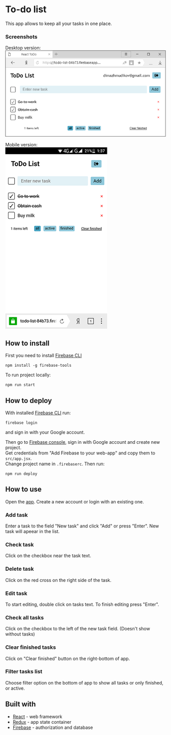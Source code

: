 # To-do list

This app allows to keep all your tasks in one place.

### Screenshots
Desktop version:  
<img src="https://github.com/fortymorgan/reactToDo/blob/master/screenshots/Desktop.png" alt="Desktop" title="Desktop version" />

Mobile version:  
<img src="https://github.com/fortymorgan/reactToDo/blob/master/screenshots/Mobile.png" width=320 alt="Mobile" title="Mobile version" />

## How to install
First you need to install [Firebase CLI](https://firebase.google.com/docs/cli/)
```
npm install -g firebase-tools
```

To run project locally:
```
npm run start
```

## How to deploy
With installed [Firebase CLI](https://firebase.google.com/docs/cli/) run:
```
firebase login
```
and sign in with your Google account.

Then go to [Firebase console](https://console.firebase.google.com), sign in with Google account and create new project.  
Get credentials from "Add Firebase to your web-app" and copy them to `src/app.jsx`.  
Change project name in `.firebaserc`. Then run:
```
npm run deploy
```

## How to use
Open the [app](https://todo-list-84b73.firebaseapp.com/). Create a new account or login with an existing one.

### Add task
Enter a task to the field "New task" and click "Add" or press "Enter". New task will apeear in the list.

### Check task
Click on the checkbox near the task text.

### Delete task
Click on the red cross on the right side of the task.

### Edit task
To start editing, double click on tasks text. To finish editing press "Enter".

### Check all tasks
Click on the checkbox to the left of the new task field. (Doesn't show without tasks)

### Clear finished tasks
Click on "Clear finished" button on the right-bottom of app.

### Filter tasks list
Choose filter option on the bottom of app to show all tasks or only finished, or active.

## Built with
- [React](https://github.com/facebook/react) - web framework
- [Redux](https://github.com/reduxjs/redux) - app state container
- [Firebase](https://firebase.google.com) - authorization and database
